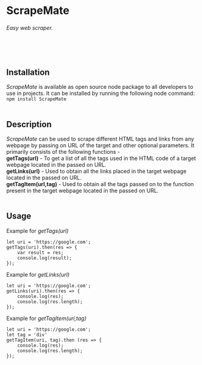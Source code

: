 # ScrapeMate
###### Easy web scraper.
<br/><br/>
## Installation
*ScrapeMate* is available as open source node package to all developers to use in projects.
It can be installed by running the following node command: 
`npm install ScrapeMate`
<br/><br/>
## Description
*ScrapeMate* can be used to scrape different HTML tags and links from any webpage by passing on URL of the target and other optional parameters. It primarily consists of the following functions - <br/>
**getTags(url)** - To get a list of all the tags used in the HTML code of a target webpage located in the passed on URL.<br/>
**getLinks(url)** - Used to obtain all the links placed in the target webpage located in the passed on URL.<br/>
**getTagItem(url,tag)** - Used to obtain all the tags passed on to the function present in the target webpage located in the passed on URL.
<br/><br/>
## Usage
Example for *getTags(url)*
```
let uri = 'https://google.com';
getTags(uri).then(res => {
    var result = res;
    console.log(result);
});
```
Example for *getLinks(url)*
```
let uri = 'https://google.com';
getLinks(uri).then(res => {
    console.log(res);
    console.log(res.length);
});
``` 

Example for *getTagItem(uri,tag)*
```
let uri = 'https://google.com';
let tag = 'div'
getTagItem(uri, tag).then (res => {
    console.log(res);
    console.log(res.length);
});
```